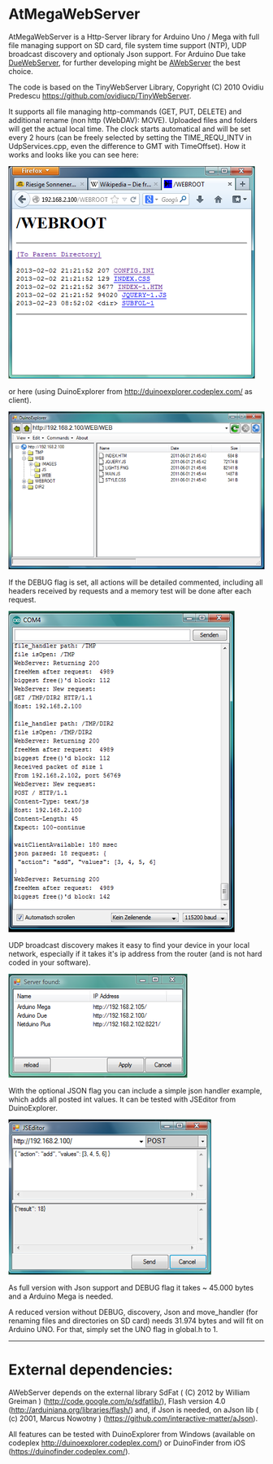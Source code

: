 AtMegaWebServer
===============

AtMegaWebServer is a Http-Server library for Arduino Uno / Mega with full file managing support on SD card, file system time support
(NTP), UDP broadcast discovery and optionaly Json support.  For Arduino Due take [DueWebServer](https://github.com/tilos/DueWebServer), 
for further developing might be [AWebServer](https://github.com/tilos/AWebServer) the best choice.


The code is based on the TinyWebServer Library, Copyright (C) 2010 Ovidiu Predescu https://github.com/ovidiucp/TinyWebServer. 


It supports all file managing http-commands (GET, PUT, DELETE) and additional rename (non http (WebDAV): MOVE).
Uploaded files and folders will get the actual local time. The clock starts automatical and will be set every 2 hours (can be freely selected
by setting the TIME_REQU_INTV in UdpServices.cpp, even the difference to GMT with TimeOffset).
How it works and looks like you can see here:

![screenshot](https://github.com/tilos/AWebServer/raw/master/AWS_in_Mozilla.PNG) 

or here (using DuinoExplorer from http://duinoexplorer.codeplex.com/ as client).

![screenshot](https://github.com/tilos/AWebServer/raw/master/explore_AWS.PNG) 


If the DEBUG flag is set, all actions will be detailed commented, including all headers received by requests and a memory
test will be done after each request.

![screenshot](https://github.com/tilos/AWebServer/raw/master/requests_AWS.PNG)


UDP broadcast discovery makes it easy to find your device in your local network, especially if it takes it's ip address
from the router (and is not hard coded in your software).

![screenshot](https://github.com/tilos/AWebServer/raw/master/discover_AWS.PNG)


With the optional JSON flag you can include a simple json handler example, which adds all posted int values.
It can be tested with JSEditor from DuinoExplorer.

![screenshot](https://github.com/tilos/AWebServer/raw/master/json_AWS.PNG)


As full version with Json support and DEBUG flag it takes ~ 45.000 bytes and a Arduino Mega is needed.

A reduced version without DEBUG, discovery, Json and move_handler (for renaming files and directories on SD card)
needs 31.974 bytes and will fit on Arduino UNO. For that, simply set the UNO flag in global.h to 1.


_____________________
External dependencies:
=====================

AWebServer depends on the external library SdFat ( (C) 2012 by William Greiman ) (http://code.google.com/p/sdfatlib/),
Flash version 4.0 (http://arduiniana.org/libraries/flash/) 
and, if Json is needed, on aJson lib ( (c) 2001, Marcus Nowotny ) (https://github.com/interactive-matter/aJson).

All features can be tested with DuinoExplorer from Windows (available on codeplex http://duinoexplorer.codeplex.com/) 
or DuinoFinder from iOS (https://duinofinder.codeplex.com/).
